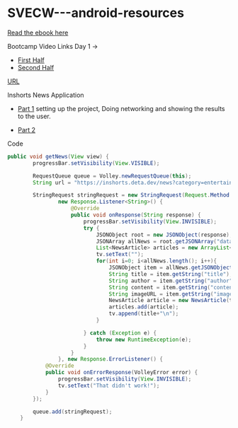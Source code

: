 # SVECW---android-resources

[Read the ebook here](https://android-app-development-documentation.readthedocs.io/en/latest/index.html)

Bootcamp Video Links Day 1 ->

- [First Half](https://youtube.com/live/MzNfUfR8sHA?feature=share)
- [Second Half](https://youtu.be/r23UPW7OA1Q)

[URL](https://inshorts.deta.dev/news?category=entertainment)


Inshorts News Application
- [Part 1](https://www.youtube.com/watch?v=A8HvhQ4HnAk&t=4s) setting up the project, Doing networking and showing the results to the user.

- [Part 2]()

Code

```java
public void getNews(View view) {
        progressBar.setVisibility(View.VISIBLE);

        RequestQueue queue = Volley.newRequestQueue(this);
        String url = "https://inshorts.deta.dev/news?category=entertainment";

        StringRequest stringRequest = new StringRequest(Request.Method.GET, url,
                new Response.Listener<String>() {
                    @Override
                    public void onResponse(String response) {
                        progressBar.setVisibility(View.INVISIBLE);
                        try {
                            JSONObject root = new JSONObject(response);
                            JSONArray allNews = root.getJSONArray("data");
                            List<NewsArticle> articles = new ArrayList<>();
                            tv.setText("");
                            for(int i=0; i<allNews.length(); i++){
                                JSONObject item = allNews.getJSONObject(i);
                                String title = item.getString("title");
                                String author = item.getString("author");
                                String content = item.getString("content");
                                String imageURL = item.getString("imageUrl");
                                NewsArticle article = new NewsArticle(title,content,author,imageURL);
                                articles.add(article);
                                tv.append(title+"\n");
                            }

                        } catch (Exception e) {
                            throw new RuntimeException(e);
                        }
                    }
                }, new Response.ErrorListener() {
            @Override
            public void onErrorResponse(VolleyError error) {
                progressBar.setVisibility(View.INVISIBLE);
                tv.setText("That didn't work!");
            }
        });

        queue.add(stringRequest);
    }
```
